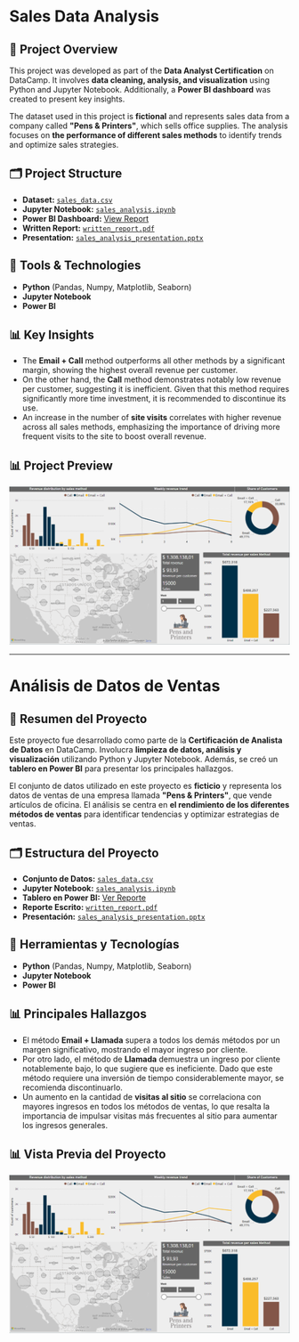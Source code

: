 # Sales Data Analysis

## 📌 Project Overview  
This project was developed as part of the **Data Analyst Certification** on DataCamp. It involves **data cleaning, analysis, and visualization** using Python and Jupyter Notebook. Additionally, a **Power BI dashboard** was created to present key insights.  

The dataset used in this project is **fictional** and represents sales data from a company called **"Pens & Printers"**, which sells office supplies. The analysis focuses on **the performance of different sales methods** to identify trends and optimize sales strategies.

## 🗂 Project Structure  
- **Dataset:** [`sales_data.csv`](sales_data.csv)  
- **Jupyter Notebook:** [`sales_analysis.ipynb`](sales_analysis.ipynb)  
- **Power BI Dashboard:** [View Report](https://app.powerbi.com/view?r=eyJrIjoiMWI1NGE3OWYtNmQ3My00ZjQ5LTg4OWItZDVhZWNlODQ1Nzg4IiwidCI6ImNmNTFjNGM0LThkOTktNGYzYi1iZmE3LTQ3ZGEyOTk2YjIzZCIsImMiOjR9&pageName=21a9f4de9f9d8ac90456)
- **Written Report:** [`written_report.pdf`](written_report.pdf)
- **Presentation:** [`sales_analysis_presentation.pptx`](sales_analysis_presentation.pptx)

## 🔧 Tools & Technologies  
- **Python** (Pandas, Numpy, Matplotlib, Seaborn)  
- **Jupyter Notebook**  
- **Power BI**

## 📊 Key Insights  
- The **Email + Call** method outperforms all other methods by a significant margin, showing the highest overall revenue per customer.  
- On the other hand, the **Call** method demonstrates notably low revenue per customer, suggesting it is inefficient. Given that this method requires significantly more time investment, it is recommended to discontinue its use.  
- An increase in the number of **site visits** correlates with higher revenue across all sales methods, emphasizing the importance of driving more frequent visits to the site to boost overall revenue.

## 📊 Project Preview  
![Dashboard Screenshot](dashboard_screenshot.png)  

---

# Análisis de Datos de Ventas

## 📌 Resumen del Proyecto  
Este proyecto fue desarrollado como parte de la **Certificación de Analista de Datos** en DataCamp. Involucra **limpieza de datos, análisis y visualización** utilizando Python y Jupyter Notebook. Además, se creó un **tablero en Power BI** para presentar los principales hallazgos.  

El conjunto de datos utilizado en este proyecto es **ficticio** y representa los datos de ventas de una empresa llamada **"Pens & Printers"**, que vende artículos de oficina. El análisis se centra en **el rendimiento de los diferentes métodos de ventas** para identificar tendencias y optimizar estrategias de ventas.

## 🗂 Estructura del Proyecto  
- **Conjunto de Datos:** [`sales_data.csv`](sales_data.csv)  
- **Jupyter Notebook:** [`sales_analysis.ipynb`](sales_analysis.ipynb)  
- **Tablero en Power BI:** [Ver Reporte](https://app.powerbi.com/view?r=eyJrIjoiMWI1NGE3OWYtNmQ3My00ZjQ5LTg4OWItZDVhZWNlODQ1Nzg4IiwidCI6ImNmNTFjNGM0LThkOTktNGYzYi1iZmE3LTQ3ZGEyOTk2YjIzZCIsImMiOjR9&pageName=21a9f4de9f9d8ac90456)
- **Reporte Escrito:** [`written_report.pdf`](written_report.pdf)
- **Presentación:** [`sales_analysis_presentation.pptx`](sales_analysis_presentation.pptx)

## 🔧 Herramientas y Tecnologías  
- **Python** (Pandas, Numpy, Matplotlib, Seaborn)  
- **Jupyter Notebook**  
- **Power BI**

## 📊 Principales Hallazgos  
- El método **Email + Llamada** supera a todos los demás métodos por un margen significativo, mostrando el mayor ingreso por cliente.  
- Por otro lado, el método de **Llamada** demuestra un ingreso por cliente notablemente bajo, lo que sugiere que es ineficiente. Dado que este método requiere una inversión de tiempo considerablemente mayor, se recomienda discontinuarlo.  
- Un aumento en la cantidad de **visitas al sitio** se correlaciona con mayores ingresos en todos los métodos de ventas, lo que resalta la importancia de impulsar visitas más frecuentes al sitio para aumentar los ingresos generales.

## 📊 Vista Previa del Proyecto  
![Captura de Pantalla del Tablero](dashboard_screenshot.png)
